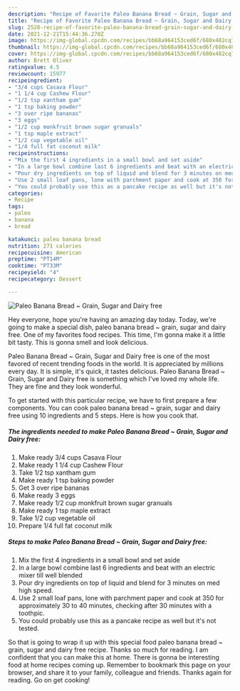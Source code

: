 ```yaml
---
description: "Recipe of Favorite Paleo Banana Bread ~ Grain, Sugar and Dairy free"
title: "Recipe of Favorite Paleo Banana Bread ~ Grain, Sugar and Dairy free"
slug: 2528-recipe-of-favorite-paleo-banana-bread-grain-sugar-and-dairy-free
date: 2021-12-21T15:44:36.270Z
image: https://img-global.cpcdn.com/recipes/bb68a964153ced6f/680x482cq70/paleo-banana-bread-grain-sugar-and-dairy-free-recipe-main-photo.jpg
thumbnail: https://img-global.cpcdn.com/recipes/bb68a964153ced6f/680x482cq70/paleo-banana-bread-grain-sugar-and-dairy-free-recipe-main-photo.jpg
cover: https://img-global.cpcdn.com/recipes/bb68a964153ced6f/680x482cq70/paleo-banana-bread-grain-sugar-and-dairy-free-recipe-main-photo.jpg
author: Brett Oliver
ratingvalue: 4.5
reviewcount: 15977
recipeingredient:
- "3/4 cups Casava Flour"
- "1 1/4 cup Cashew Flour"
- "1/2 tsp xantham gum"
- "1 tsp baking powder"
- "3 over ripe bananas"
- "3 eggs"
- "1/2 cup monkfruit brown sugar granuals"
- "1 tsp maple extract"
- "1/2 cup vegetable oil"
- "1/4 full fat coconut milk"
recipeinstructions:
- "Mix the first 4 ingredients in a small bowl and set aside"
- "In a large bowl combine last 6 ingredients and beat with an electric mixer till well blended"
- "Pour dry ingredients on top of liquid and blend for 3 minutes on med high speed."
- "Use 2 small loaf pans, lone with parchment paper and cook at 350 for approximately 30 to 40 minutes, checking after 30 minutes with a toothpic."
- "You could probably use this as a pancake recipe as well but it's not tested."
categories:
- Recipe
tags:
- paleo
- banana
- bread

katakunci: paleo banana bread 
nutrition: 271 calories
recipecuisine: American
preptime: "PT14M"
cooktime: "PT33M"
recipeyield: "4"
recipecategory: Dessert

---
```



![Paleo Banana Bread ~ Grain, Sugar and Dairy free](https://img-global.cpcdn.com/recipes/bb68a964153ced6f/680x482cq70/paleo-banana-bread-grain-sugar-and-dairy-free-recipe-main-photo.jpg)

Hey everyone, hope you're having an amazing day today. Today, we're going to make a special dish, paleo banana bread ~ grain, sugar and dairy free. One of my favorites food recipes. This time, I'm gonna make it a little bit tasty. This is gonna smell and look delicious.



Paleo Banana Bread ~ Grain, Sugar and Dairy free is one of the most favored of recent trending foods in the world. It is appreciated by millions every day. It is simple, it's quick, it tastes delicious. Paleo Banana Bread ~ Grain, Sugar and Dairy free is something which I've loved my whole life. They are fine and they look wonderful.


To get started with this particular recipe, we have to first prepare a few components. You can cook paleo banana bread ~ grain, sugar and dairy free using 10 ingredients and 5 steps. Here is how you cook that.

<!--inarticleads1-->

##### The ingredients needed to make Paleo Banana Bread ~ Grain, Sugar and Dairy free:

1. Make ready 3/4 cups Casava Flour
1. Make ready 1 1/4 cup Cashew Flour
1. Take 1/2 tsp xantham gum
1. Make ready 1 tsp baking powder
1. Get 3 over ripe bananas
1. Make ready 3 eggs
1. Make ready 1/2 cup monkfruit brown sugar granuals
1. Make ready 1 tsp maple extract
1. Take 1/2 cup vegetable oil
1. Prepare 1/4 full fat coconut milk




<!--inarticleads2-->

##### Steps to make Paleo Banana Bread ~ Grain, Sugar and Dairy free:

1. Mix the first 4 ingredients in a small bowl and set aside
1. In a large bowl combine last 6 ingredients and beat with an electric mixer till well blended
1. Pour dry ingredients on top of liquid and blend for 3 minutes on med high speed.
1. Use 2 small loaf pans, lone with parchment paper and cook at 350 for approximately 30 to 40 minutes, checking after 30 minutes with a toothpic.
1. You could probably use this as a pancake recipe as well but it's not tested.




So that is going to wrap it up with this special food paleo banana bread ~ grain, sugar and dairy free recipe. Thanks so much for reading. I am confident that you can make this at home. There is gonna be interesting food at home recipes coming up. Remember to bookmark this page on your browser, and share it to your family, colleague and friends. Thanks again for reading. Go on get cooking!
